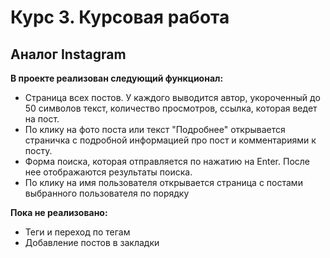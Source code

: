 # Курс 3. Курсовая работа

## Аналог Instagram
**В проекте реализован следующий функционал:**
- Страница всех постов. У каждого выводится автор, укороченный до 50 символов текст, количество просмотров, ссылка, которая ведет на пост. 
- По клику на фото поста или текст "Подробнее" открывается страничка с подробной информацией про пост и комментариями к посту. 
- Форма поиска, которая отправляется по нажатию на Enter. После нее отображаются результаты поиска. 
- По клику на имя пользователя открывается страница с постами выбранного пользователя по порядку

**Пока не реализовано:**
- Теги и переход по тегам
- Добавление постов в закладки